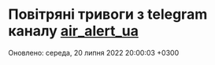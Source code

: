 # Повітряні тривоги з telegram каналу [air_alert_ua](https://t.me/air_alert_ua)

Оновлено:
середа, 20 липня 2022 20:00:03 +0300

